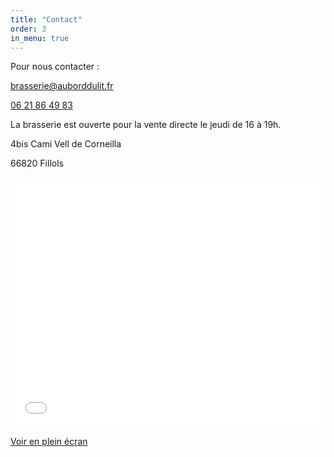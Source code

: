 ```yaml
---
title: "Contact"
order: 3
in_menu: true
---
```

Pour nous contacter :

[brasserie@auborddulit.fr](mailto:brasserie@auborddulit.fr)

[06 21 86 49 83](tel:+33609765593)

La brasserie est ouverte pour la vente directe le jeudi de 16 à 19h.

4bis Cami Vell de Corneilla

66820 Fillols

<iframe width="100%" height="400px" frameborder="0" allowfullscreen allow="geolocation" src="//umap.openstreetmap.fr/fr/map/carte-sans-nom_1033489?scaleControl=false&miniMap=false&scrollWheelZoom=false&zoomControl=true&editMode=disabled&moreControl=true&searchControl=null&tilelayersControl=null&embedControl=null&datalayersControl=true&onLoadPanel=undefined&captionBar=false&captionMenus=true"></iframe><p><a href="//umap.openstreetmap.fr/fr/map/carte-sans-nom_1033489?scaleControl=false&miniMap=false&scrollWheelZoom=true&zoomControl=true&editMode=disabled&moreControl=true&searchControl=null&tilelayersControl=null&embedControl=null&datalayersControl=true&onLoadPanel=undefined&captionBar=false&captionMenus=true">Voir en plein écran</a></p> 